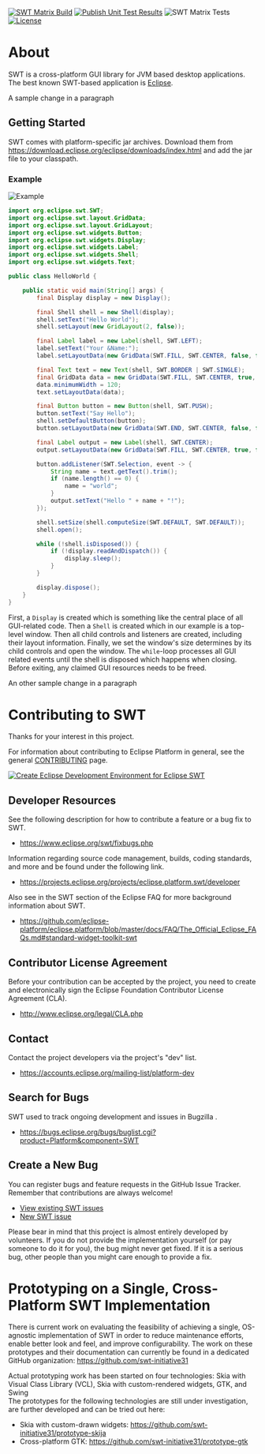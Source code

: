 [![SWT Matrix Build](https://github.com/eclipse-platform/eclipse.platform.swt/actions/workflows/maven.yml/badge.svg)](https://github.com/eclipse-platform/eclipse.platform.swt/actions/workflows/maven.yml)
[![Publish Unit Test Results](https://github.com/eclipse-platform/eclipse.platform.swt/actions/workflows/junit.yml/badge.svg)](https://github.com/eclipse-platform/eclipse.platform.swt/actions/workflows/junit.yml)
![SWT Matrix Tests](https://gist.githubusercontent.com/eclipse-releng-bot/78d110a601baa4ef777ccb472f584038/raw/71510599eb84e852f3e135aa7a3ddf33854ca716/badge.svg)
[![License](https://img.shields.io/github/license/eclipse-platform/eclipse.platform)](https://github.com/eclipse-platform/eclipse.platform.swt/blob/master/LICENSE)

# About

SWT is a cross-platform GUI library for JVM based desktop applications.
The best known SWT-based application is [Eclipse](https://www.eclipse.org).

A sample change in a paragraph

## Getting Started

SWT comes with platform-specific jar archives.
Download them from https://download.eclipse.org/eclipse/downloads/index.html and add the jar file to your classpath.

### Example
![Example](example.png)
```java
import org.eclipse.swt.SWT;
import org.eclipse.swt.layout.GridData;
import org.eclipse.swt.layout.GridLayout;
import org.eclipse.swt.widgets.Button;
import org.eclipse.swt.widgets.Display;
import org.eclipse.swt.widgets.Label;
import org.eclipse.swt.widgets.Shell;
import org.eclipse.swt.widgets.Text;

public class HelloWorld {

	public static void main(String[] args) {
		final Display display = new Display();

		final Shell shell = new Shell(display);
		shell.setText("Hello World");
		shell.setLayout(new GridLayout(2, false));

		final Label label = new Label(shell, SWT.LEFT);
		label.setText("Your &Name:");
		label.setLayoutData(new GridData(SWT.FILL, SWT.CENTER, false, false));

		final Text text = new Text(shell, SWT.BORDER | SWT.SINGLE);
		final GridData data = new GridData(SWT.FILL, SWT.CENTER, true, false);
		data.minimumWidth = 120;
		text.setLayoutData(data);

		final Button button = new Button(shell, SWT.PUSH);
		button.setText("Say Hello");
		shell.setDefaultButton(button);
		button.setLayoutData(new GridData(SWT.END, SWT.CENTER, false, false, 2, 1));

		final Label output = new Label(shell, SWT.CENTER);
		output.setLayoutData(new GridData(SWT.FILL, SWT.CENTER, true, false, 2, 1));

		button.addListener(SWT.Selection, event -> {
			String name = text.getText().trim();
			if (name.length() == 0) {
				name = "world";
			}
			output.setText("Hello " + name + "!");
		});

		shell.setSize(shell.computeSize(SWT.DEFAULT, SWT.DEFAULT));
		shell.open();

		while (!shell.isDisposed()) {
			if (!display.readAndDispatch()) {
				display.sleep();
			}
		}

		display.dispose();
	}
}
```
First, a `Display` is created which is something like the central place of all GUI-related code.
Then a `Shell` is created which in our example is a top-level window.
Then all child controls and listeners are created, including their layout information.
Finally, we set the window's size determines by its child controls and open the window.
The `while`-loop processes all GUI related events until the shell is disposed which happens when closing.
Before exiting, any claimed GUI resources needs to be freed.

An other sample change in a paragraph

# Contributing to SWT

Thanks for your interest in this project.

For information about contributing to Eclipse Platform in general, see the general [CONTRIBUTING](https://github.com/eclipse-platform/.github/blob/main/CONTRIBUTING.md) page.

[![Create Eclipse Development Environment for Eclipse SWT](https://download.eclipse.org/oomph/www/setups/svg/SWT.svg)](
https://www.eclipse.org/setups/installer/?url=https://raw.githubusercontent.com/eclipse-platform/eclipse.platform.swt/master/bundles/org.eclipse.swt.tools/Oomph/PlatformSWTConfiguration.setup&show=true
"Click to open Eclipse-Installer Auto Launch or drag into your running installer")


## Developer Resources

See the following description for how to contribute a feature or a bug fix to SWT.

- <https://www.eclipse.org/swt/fixbugs.php>

Information regarding source code management, builds, coding standards, and more and be found under the following link.

- <https://projects.eclipse.org/projects/eclipse.platform.swt/developer>

Also see in the SWT section of the Eclipse FAQ for more background information about SWT.

- <https://github.com/eclipse-platform/eclipse.platform/blob/master/docs/FAQ/The_Official_Eclipse_FAQs.md#standard-widget-toolkit-swt>

## Contributor License Agreement

Before your contribution can be accepted by the project, you need to create and electronically sign the Eclipse Foundation Contributor License Agreement (CLA).

- <http://www.eclipse.org/legal/CLA.php>

## Contact

Contact the project developers via the project's "dev" list.

- <https://accounts.eclipse.org/mailing-list/platform-dev>

## Search for Bugs

SWT used to track ongoing development and issues in Bugzilla .

- <https://bugs.eclipse.org/bugs/buglist.cgi?product=Platform&component=SWT>

## Create a New Bug

You can register bugs and feature requests in the GitHub Issue Tracker. Remember that contributions are always welcome!
- [View existing SWT issues](https://github.com/eclipse-platform/eclipse.platform.swt/issues)
- [New SWT issue](https://github.com/eclipse-platform/eclipse.platform.swt/issues/new)

Please bear in mind that this project is almost entirely developed by volunteers. If you do not provide the implementation yourself (or pay someone to do it for you), the bug might never get fixed. If it is a serious bug, other people than you might care enough to provide a fix.


# Prototyping on a Single, Cross-Platform SWT Implementation

There is current work on evaluating the feasibility of achieving a single, OS-agnostic implementation of SWT in order to reduce maintenance efforts, enable better look and feel, and improve configurability.
The work on these prototypes and their documentation can currently be found in a dedicated GitHub organization: https://github.com/swt-initiative31

Actual prototyping work has been started on four technologies: Skia with Visual Class Library (VCL), Skia with custom-rendered widgets, GTK, and Swing\
The prototypes for the following technologies are still under investigation, are further developed and can be tried out here:
- Skia with custom-drawn widgets: https://github.com/swt-initiative31/prototype-skija
- Cross-platform GTK: https://github.com/swt-initiative31/prototype-gtk
